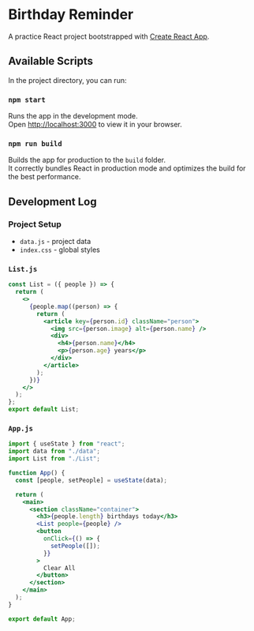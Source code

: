 # Birthday Reminder

A practice React project bootstrapped with [Create React App](https://github.com/facebook/create-react-app).

## Available Scripts

In the project directory, you can run:

### `npm start`

Runs the app in the development mode.\
Open [http://localhost:3000](http://localhost:3000) to view it in your browser.

### `npm run build`

Builds the app for production to the `build` folder.\
It correctly bundles React in production mode and optimizes the build for the best performance.

## Development Log

### Project Setup

- `data.js` - project data
- `index.css` - global styles

### `List.js`

```jsx
const List = ({ people }) => {
  return (
    <>
      {people.map((person) => {
        return (
          <article key={person.id} className="person">
            <img src={person.image} alt={person.name} />
            <div>
              <h4>{person.name}</h4>
              <p>{person.age} years</p>
            </div>
          </article>
        );
      })}
    </>
  );
};
export default List;
```

### `App.js`

```jsx
import { useState } from "react";
import data from "./data";
import List from "./List";

function App() {
  const [people, setPeople] = useState(data);

  return (
    <main>
      <section className="container">
        <h3>{people.length} birthdays today</h3>
        <List people={people} />
        <button
          onClick={() => {
            setPeople([]);
          }}
        >
          Clear All
        </button>
      </section>
    </main>
  );
}

export default App;
```
